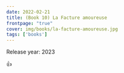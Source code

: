 ```yaml
---
date: 2022-02-21
title: (Book 10) La Facture amoureuse
frontpage: "true"
cover: img/books/la-facture-amoureuse.jpg
tags: ['books']
---
```


Release year: 2023

👍

